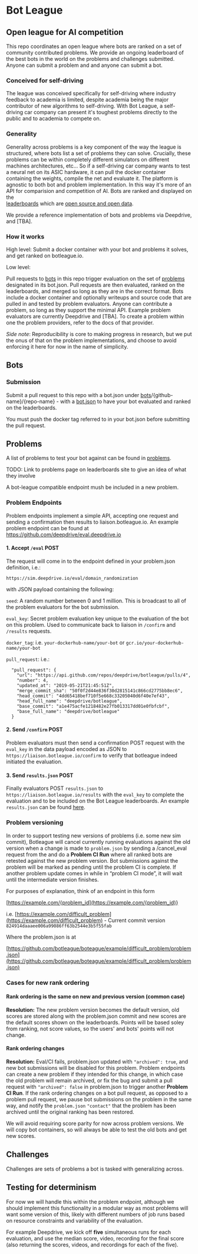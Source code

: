 # Bot League

## Open league for AI competition

This repo coordinates an open league where bots are ranked on a set of community 
contributed problems. We provide an ongoing leaderboard of the best bots in the 
world on the problems and challenges submitted. Anyone can submit
a problem and and anyone can submit a bot.

### Conceived for self-driving
The league was conceived specifically for self-driving where industry feedback to academia is limited, despite academia being the major contributor of new algorithms to self-driving.
With Bot League, a self-driving car company can present it's toughest problems directly to the public and 
to academia to compete on. 

### Generality
Generality across problems is a key component of the way the league is structured, 
where bots list a set of problems they can solve. Crucially, these problems
can be within completely different simulators on different machines architectures, etc... 
So if  a self-driving car company wants to test a neural net on its ASIC hardware,
it can pull the docker container containing the weights, compile the net
and evaluate it. The platform is agnostic to both bot and problem implementation.
In this way it's more of an API for comparision and competition of AI.
Bots are ranked and displayed on the  
[leaderboards](https://botleague.io) which are [open source and open data](https://github.com/voyage/leaderboard-generator/data).

We provide a reference implementation of bots and problems via Deepdrive, and [TBA].

### How it works

High level: Submit a docker container with your bot and problems it solves, 
and get ranked on botleague.io.

Low level:

Pull requests to [bots](bots) in this repo trigger evaluation on the set of [problems](problems) designated in its bot.json. Pull requests are then evaluated, ranked on the leaderboards, and merged so long as they are in the correct format. Bots include a docker container and optionally writeups and source code that are pulled in and tested by problem evaluators. Anyone can contribute a problem, so long as they support the minimal API. Example problem evaluators are currently Deepdrive and [TBA]. To create a problem within one the problem providers, refer to the docs of that provider.

_Side note_: Reproducibility is core to making progress in research, but we put the onus of that on the problem implementations, and choose to avoid enforcing it here for now in the name of simplicity.

## Bots

### Submission

Submit a pull request to this repo with a bot.json under [bots](bots)/{github-name}/{repo-name} - with a [bot.json](crizcraig/forward-bot/bot.json) to have your bot 
evaluated and ranked on the leaderboards.
 
You must push the docker tag referred to in your bot.json before submitting the pull request.
 

## Problems

A list of problems to test your bot against can be found
in [problems](problems).

TODO: Link to problems page on leaderboards site to give an idea of what they involve

A bot-league compatible endpoint mush be included in a new problem.

### Problem Endpoints

Problem endpoints implement a simple API, accepting one request and sending a confirmation then results to liaison.botleague.io. An example problem endpoint can be found at https://github.com/deepdrive/eval.deepdrive.io

#### 1. Accept `/eval` POST

The request will come in to the endpoint defined in your problem.json definition, i.e.:
 
```
https://sim.deepdrive.io/eval/domain_randomization
```

with JSON payload containing the following:

`seed`: A random number between 0 and 1 million. This is broadcast to all of 
the problem evaluators for the bot submission.

`eval_key`: Secret problem evaluation key unique to the evaluation of the bot 
on this problem. Used to communicate back to liaison in `/confirm` and `/results` requests.

`docker_tag`: i.e. `your-dockerhub-name/your-bot` or `gcr.io/your-dockerhub-name/your-bot`

`pull_request`: i.e.:
```
  "pull_request": {
    "url": "https://api.github.com/repos/deepdrive/botleague/pulls/4",
    "number": 4,
    "updated_at": "2019-05-21T21:45:51Z",
    "merge_commit_sha": "50f0f2d44e836f30d2815141c866cd2775bb8ec6",
    "head_commit": "4dd65418bef710f5e668c33205040d6f40e7ef43",
    "head_full_name": "deepdrive/botleague",
    "base_commit": "a1e475acfe1218482e27fb013317dd01e0fbfcbf",
    "base_full_name": "deepdrive/botleague"
  }
```

#### 2. Send `/confirm` POST

Problem evaluators must then send a confirmation POST request with the `eval_key` in the data payload encoded as JSON to `https://liaison.botleague.io/confirm` to verify that botleague indeed initiated the evaluation.

#### 3. Send `results.json` POST

Finally evaluators POST `results.json` to `https://liaison.botleague.io/results` with the `eval_key` to complete the evaluation and to be included on the Bot League leaderboards. An example `results.json` can be found [here](problems/example_results/results.json).

### Problem versioning

In order to support testing new versions of problems (i.e. some new sim commit), Botleague will cancel currently running evaluations against the old version when a change is made to `problem.json` by sending a /cancel_eval request from the  and do a **Problem CI Run** where all ranked bots are retested against the new problem version. Bot submissions against the problem will be marked as pending until the problem CI is complete. If another problem update comes in while in “problem CI mode”, it will wait until the intermediate version finishes.

For purposes of explanation, think of an endpoint in this form

 [https://example.com/{problem_id](https://example.com/{problem_id)}

i.e. [https://example.com/difficult_problem](https://example.com/difficult_problem) - Current commit version `824914daaaee006a99086ff63b2544e3b5f55fab`

Where the problem.json is at

[https://github.com/botleague/boteague/example/difficult_problem/problem.json](https://github.com/botleague/boteague/example/difficult_problem/problem.json)


### Cases for new rank ordering 

#### Rank ordering is the same on new and previous version (common case)

**Resolution:** The new problem version becomes the default version, old scores are stored along with the problem.json commit and new scores are the default scores shown on the leaderboards. Points will be based soley from ranking, not score values, so the users' and bots' points will not change.


#### Rank ordering changes

**Resolution:** Eval/CI fails, problem.json updated with `"archived": true`, and new bot submissions will be disabled for this problem. Problem endpoints can create a new problem if they intended for this change, in which case the old problem will remain archived, or fix the bug and submit a pull request with `"archived": false` in problem.json to trigger another **Problem CI Run**. If the rank ordering changes on a bot pull request, as opposed to a problem pull request, we pause bot submissions on the problem in the same way, and notify the `problem.json` `"contact"` that the problem has been archived until the original ranking has been restored. 

We will avoid requiring score parity for now across problem versions. We will copy bot containers, so will always be able to test the old bots and get new scores.

## Challenges

Challenges are sets of problems a bot is tasked with generalizing across. 

## Testing for determinism

For now we will handle this within the problem endpoint, although we should implement this functionality in a modular way as most problems will want some version of this, likely with different numbers of job runs based on resource constraints and variability of the evaluation.

For example Deepdrive, we kick off **five** simultaneous runs for each evaluation, and use the median score, video, recording for the final score (also returning the scores, videos, and recordings for each of the five).
